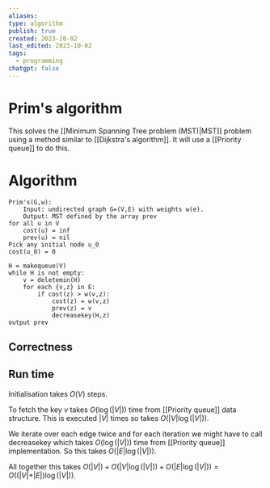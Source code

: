 ```yaml
---
aliases: 
type: algorithm
publish: true
created: 2023-10-02
last_edited: 2023-10-02
tags:
  - programming
chatgpt: false
---
```

# Prim's algorithm

This solves the [[Minimum Spanning Tree problem (MST)|MST]] problem using a method similar to [[Dijkstra's algorithm]]. It will use a [[Priority queue]] to do this. 

# Algorithm
```pseudocode
Prim's(G,w):
	Input: undirected graph G=(V,E) with weights w(e).
	Output: MST defined by the array prev
for all u in V
	cost(u) = inf
	prev(u) = nil
Pick any initial node u_0
cost(u_0) = 0

H = makequeue(V)
while H is not empty:
	v = deletemin(H)
	for each {v,z} in E:
		if cost(z) > w(v,z):
			cost(z) = w(v,z)
			prev(z) = v
			decreasekey(H,z)
output prev
```

## Correctness



## Run time

Initialisation takes $O(V)$ steps.

To fetch the key $v$ takes $O(\log(\vert V \vert))$ time from [[Priority queue]] data structure. This is executed $\vert V \vert$ times so takes $O(\vert V \vert \log(\vert V \vert))$.

We iterate over each edge twice and for each iteration we might have to call decreasekey which takes $O(\log(\vert V \vert))$ time from [[Priority queue]] implementation. So this takes $O(\vert E \vert \log(\vert V \vert))$. 

All together this takes $O(\vert V \vert) + O(\vert V \vert \log(\vert V \vert)) + O(\vert E \vert \log(\vert V \vert)) = O((\vert V \vert + \vert E \vert) \log(\vert V \vert))$.

